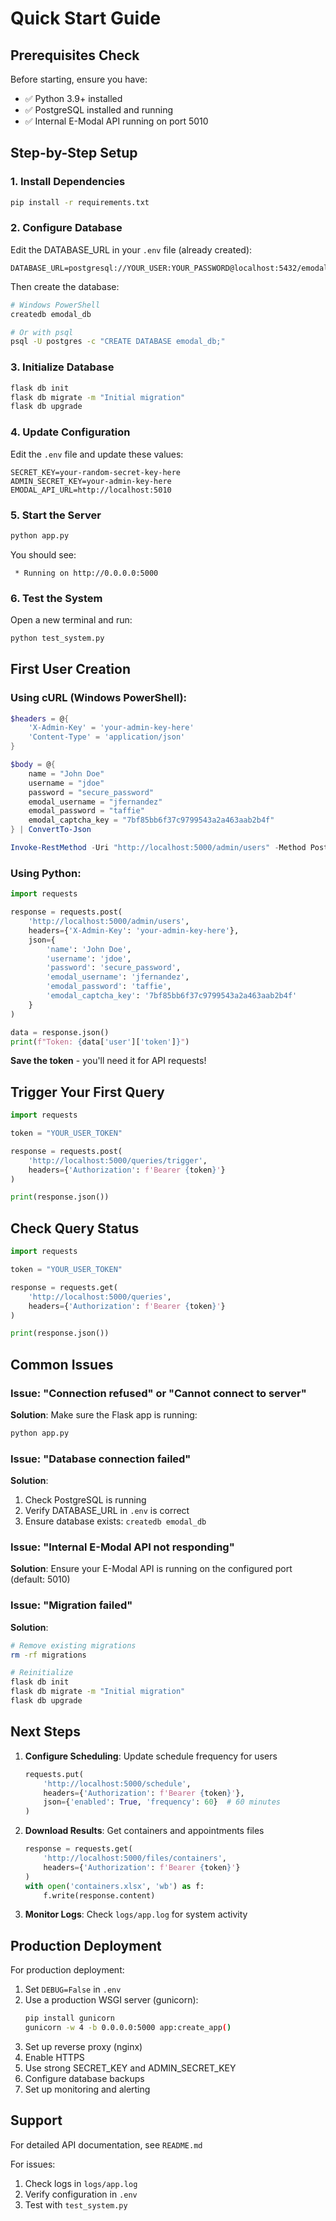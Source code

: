 # Quick Start Guide

## Prerequisites Check

Before starting, ensure you have:
- ✅ Python 3.9+ installed
- ✅ PostgreSQL installed and running
- ✅ Internal E-Modal API running on port 5010

## Step-by-Step Setup

### 1. Install Dependencies

```bash
pip install -r requirements.txt
```

### 2. Configure Database

Edit the DATABASE_URL in your `.env` file (already created):

```env
DATABASE_URL=postgresql://YOUR_USER:YOUR_PASSWORD@localhost:5432/emodal_db
```

Then create the database:

```bash
# Windows PowerShell
createdb emodal_db

# Or with psql
psql -U postgres -c "CREATE DATABASE emodal_db;"
```

### 3. Initialize Database

```bash
flask db init
flask db migrate -m "Initial migration"
flask db upgrade
```

### 4. Update Configuration

Edit the `.env` file and update these values:

```env
SECRET_KEY=your-random-secret-key-here
ADMIN_SECRET_KEY=your-admin-key-here
EMODAL_API_URL=http://localhost:5010
```

### 5. Start the Server

```bash
python app.py
```

You should see:
```
 * Running on http://0.0.0.0:5000
```

### 6. Test the System

Open a new terminal and run:

```bash
python test_system.py
```

## First User Creation

### Using cURL (Windows PowerShell):

```powershell
$headers = @{
    'X-Admin-Key' = 'your-admin-key-here'
    'Content-Type' = 'application/json'
}

$body = @{
    name = "John Doe"
    username = "jdoe"
    password = "secure_password"
    emodal_username = "jfernandez"
    emodal_password = "taffie"
    emodal_captcha_key = "7bf85bb6f37c9799543a2a463aab2b4f"
} | ConvertTo-Json

Invoke-RestMethod -Uri "http://localhost:5000/admin/users" -Method Post -Headers $headers -Body $body
```

### Using Python:

```python
import requests

response = requests.post(
    'http://localhost:5000/admin/users',
    headers={'X-Admin-Key': 'your-admin-key-here'},
    json={
        'name': 'John Doe',
        'username': 'jdoe',
        'password': 'secure_password',
        'emodal_username': 'jfernandez',
        'emodal_password': 'taffie',
        'emodal_captcha_key': '7bf85bb6f37c9799543a2a463aab2b4f'
    }
)

data = response.json()
print(f"Token: {data['user']['token']}")
```

**Save the token** - you'll need it for API requests!

## Trigger Your First Query

```python
import requests

token = "YOUR_USER_TOKEN"

response = requests.post(
    'http://localhost:5000/queries/trigger',
    headers={'Authorization': f'Bearer {token}'}
)

print(response.json())
```

## Check Query Status

```python
import requests

token = "YOUR_USER_TOKEN"

response = requests.get(
    'http://localhost:5000/queries',
    headers={'Authorization': f'Bearer {token}'}
)

print(response.json())
```

## Common Issues

### Issue: "Connection refused" or "Cannot connect to server"

**Solution**: Make sure the Flask app is running:
```bash
python app.py
```

### Issue: "Database connection failed"

**Solution**: 
1. Check PostgreSQL is running
2. Verify DATABASE_URL in `.env` is correct
3. Ensure database exists: `createdb emodal_db`

### Issue: "Internal E-Modal API not responding"

**Solution**: Ensure your E-Modal API is running on the configured port (default: 5010)

### Issue: "Migration failed"

**Solution**: 
```bash
# Remove existing migrations
rm -rf migrations

# Reinitialize
flask db init
flask db migrate -m "Initial migration"
flask db upgrade
```

## Next Steps

1. **Configure Scheduling**: Update schedule frequency for users
   ```python
   requests.put(
       'http://localhost:5000/schedule',
       headers={'Authorization': f'Bearer {token}'},
       json={'enabled': True, 'frequency': 60}  # 60 minutes
   )
   ```

2. **Download Results**: Get containers and appointments files
   ```python
   response = requests.get(
       'http://localhost:5000/files/containers',
       headers={'Authorization': f'Bearer {token}'}
   )
   with open('containers.xlsx', 'wb') as f:
       f.write(response.content)
   ```

3. **Monitor Logs**: Check `logs/app.log` for system activity

## Production Deployment

For production deployment:

1. Set `DEBUG=False` in `.env`
2. Use a production WSGI server (gunicorn):
   ```bash
   pip install gunicorn
   gunicorn -w 4 -b 0.0.0.0:5000 app:create_app()
   ```
3. Set up reverse proxy (nginx)
4. Enable HTTPS
5. Use strong SECRET_KEY and ADMIN_SECRET_KEY
6. Configure database backups
7. Set up monitoring and alerting

## Support

For detailed API documentation, see `README.md`

For issues:
1. Check logs in `logs/app.log`
2. Verify configuration in `.env`
3. Test with `test_system.py`

